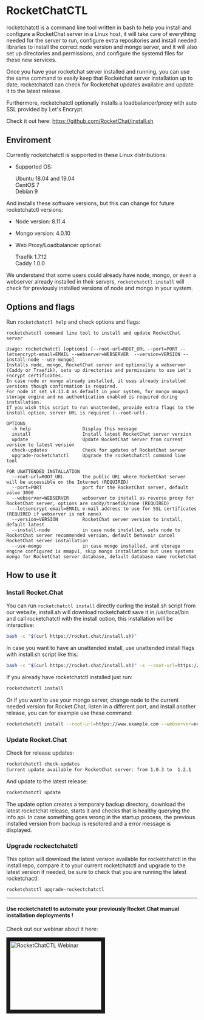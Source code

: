 # RocketChatCTL

rocketchatctl is a command line tool written in bash to help you install and configure a RocketChat server in a Linux host, it will take care of everything needed for the server to run, configure extra repositories and install needed libraries to install the correct node version and mongo server, and it will also set up directories and permissions, and configure the systemd files for these new services.

Once you have your rocketchat server installed and running, you can use the same command to easily keep that Rocketchat server installation up to date, rocketchatctl can check for Rocketchat updates available and update it to the latest release.

Furthermore, rocketchatctl optionally installs a loadbalancer/proxy with auto SSL provided by Let's Encrypt.

Check it out here:
https://github.com/RocketChat/install.sh

## Enviroment

Currently rocketchatctl is supported in these Linux distributions:

- Supported OS:

    Ubuntu 18.04 and 19.04\
    CentOS 7\
    Debian 9

And installs these software versions, but this can change for future rocketchatctl versions:

- Node version: 8.11.4
- Mongo version: 4.0.10

- Web Proxy/Loadbalancer optional:

    Traefik 1.7.12\
    Caddy 1.0.0

We understand that some users could already have node, mongo, or even a webserver already installed in their servers, `rocketchatctl install` will check for previously installed versions of node and mongo in your system.

## Options and flags

Run `rocketchatctl help` and check options and flags:

```
rocketchatctl command line tool to install and update RocketChat server

Usage: rocketchatctl [options] [--root-url=ROOT_URL --port=PORT --letsencrypt-email=EMAIL --webserver=WEBSERVER  --version=VERSION --install-node --use-mongo]
Installs node, mongo, RocketChat server and optionally a webserver (Caddy or Traefik), sets up directories and permissions to use Let's Encrypt certificates.
In case node or mongo already installed, it uses already installed versions though confirmation is required.
For node it set v8.11.4 as default in your system, for mongo mmapv1 storage engine and no authentication enabled is required during installation.
If you wish this script to run unattended, provide extra flags to the install option, server URL is required (--root-url).

OPTIONS
  -h help                   Display this message
  install                   Install latest RocketChat server version
  update                    Update RocketChat server from current version to latest version
  check-updates             Check for updates of RocketChat server
  upgrade-rocketchatctl     Upgrade the rocketchatctl command line tool                   

FOR UNATTENDED INSTALLATION
  --root-url=ROOT_URL       the public URL where RocketChat server will be accessible on the Internet (REQUIRED)
  --port=PORT               port for the RocketChat server, default value 3000   
  --webserver=WEBSERVER     webserver to install as reverse proxy for RocketChat server, options are caddy/traefik/none (REQUIRED)
  --letsencrypt-email=EMAIL e-mail address to use for SSL certificates (REQUIRED if webserver is not none)
  --version=VERSION         RocketChat server version to install, default latest
  --install-node            in case node installed, sets node to RocketChat server recommended version, default behavoir cancel RocketChat server installation
  --use-mongo               in case mongo installed, and storage engine configured is mmapv1, skip mongo installation but uses systems mongo for RocketChat server database, default database name rocketchat
```

## How to use it

### Install Rocket.Chat

You can run `rocketchatctl install` directly curling the install.sh script from our website, install.sh will download rocketchatctl save it in /usr/local/bin and call rocketchatctl with the install option, this installation will be interactive:

```bash
bash -c "$(curl https://rocket.chat/install.sh)"
```

In case you want to have an unattended install, use unattended install flags with install.sh script like this:

```bash
bash -c "$(curl https://rocket.chat/install.sh)" -s --root-url=https://www.example.com --webserver=traefik --letsencrypt-email=myemail@mydomain.com
```

If you already have rocketchatctl installed just run:

```bash
rocketchatctl install
```

Or if you want to use your mongo server, change node to the current needed version for Rocket.Chat, listen in a different port, and install another release, you can for example use these command:

```bash
rocketchatctl install --root-url=https://www.example.com --webserver=none --use-mongo --install-node --port=4000 --version=1.0.3
```

### Update Rocket.Chat

Check for release updates:

```bash
rocketchatctl check-updates
Current update available for RocketChat server: from 1.0.3 to  1.2.1
```

And update to the latest release:

```bash
rocketchatctl update
```

The update option creates a temporary backup directory, download the latest rocketchat release, starts it and checks that is healthy querying the info api. In case something goes wrong in the startup process, the previous installed version from backup is resotored and a error message is displayed. 

### Upgrade rockectchatctl

This option will download the latest version available for rocketchatctl in the install repo, compare it to your current rocketchatctl and upgrade to the latest version if needed, be sure to check that you are running the latest rocketchactl.

```bash
rocketchatctl upgrade-rockectchatctl
```
___

#### **Use rocketchatctl to automate your previously Rocket.Chat manual installation deployments !**

Check out our webinar about it here:

<a href="https://www.youtube.com/watch?v=fY593awNrKk" target="_blank"><img src="http://img.youtube.com/vi/fY593awNrKk/0.jpg" 
alt="RocketChatCTL Webinar" width="240" height="180" border="10" /></a>
